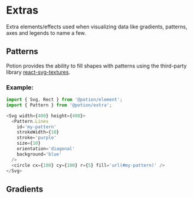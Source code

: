 # Extras<a class="anchor" name="extras"></a>

Extra elements/effects used when visualizing data like gradients, patterns, axes and legends to name a few.

## Patterns<a class="anchor" name="extras__patterns"></a>

Potion provides the ability to fill shapes with patterns using the third-party library [react-svg-textures](https://github.com/finnfiddle/react-svg-textures).

### Example:

```javascript
import { Svg, Rect } from '@potion/element';
import { Pattern } from '@potion/extra';

<Svg width={400} height={400}>
  <Pattern.Lines
    id='my-pattern'
    strokeWidth={10}
    stroke='purple'
    size={10}
    orientation='diagonal'
    background='blue'
  />
  <circle cx={100} cy={100} r={5} fill='url(#my-pattern)' />
</Svg>
```

## Gradients<a class="anchor" name="extras__gradients"></a>